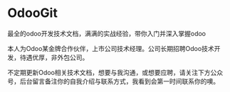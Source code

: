 # OdooGit
最全的odoo开发技术文档，满满的实战经验，带你入门并深入掌握odoo

本人为Odoo某金牌合作伙伴，上市公司技术经理。公司长期招聘Odoo技术开发，待遇优厚，非外包公司。

不定期更新Odoo相关技术文档，想要与我沟通，或想要应聘，请关注下方公众号，后台留言备注你的自我介绍与联系方式，我看到会第一时间联系你的噢。


